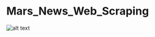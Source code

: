 # Mars_News_Web_Scraping

![alt text](https://github.com/claracbucar/Mars_News_Web_Scraping/images/Image-from-Mars-website.jpg?raw=true)
